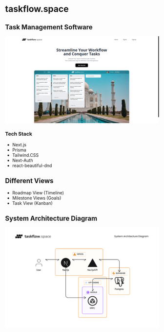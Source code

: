 # taskflow.space

## Task Management Software

![Taskflow.Space Software Poster](public/site_poster.png?raw=true "Taskflow.space")

### Tech Stack

- Next.js
- Prisma
- Tailwind.CSS
- Next-Auth
- react-beautiful-dnd
<!-- - MongoDB
- Next Auth -->

## Different Views

- Roadmap View (Timeline)
- Milestone Views (Goals)
- Task View (Kanban)

## System Architecture Diagram

![Taskflow.Space System Architecture](/arch-diagram.png?raw=true "Taskflow.space")

